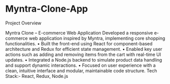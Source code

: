 # Myntra-Clone-App

Project Overview

Myntra Clone – E-commerce Web Application
Developed a responsive e-commerce web application inspired by Myntra, implementing core shopping functionalities.
•	Built the front-end using React for component-based architecture and Redux for efficient state management.
•	Enabled key user actions such as adding and removing items from the cart with real-time UI updates.
•	Integrated a Node.js backend to simulate product data handling and support dynamic interactions.
•	Focused on user experience with a clean, intuitive interface and modular, maintainable code structure.
Tech Stack:-  React, Redux, Node.js
